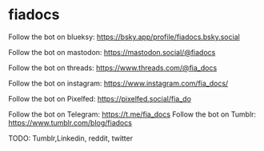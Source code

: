 # fiadocs

Follow the bot on blueksy: https://bsky.app/profile/fiadocs.bsky.social

Follow the bot on mastodon: https://mastodon.social/@fiadocs

Follow the bot on threads: https://www.threads.com/@fia_docs

Follow the bot on instagram: https://www.instagram.com/fia_docs/

Follow the bot on Pixelfed: https://pixelfed.social/fia_do

Follow the bot on Telegram: https://t.me/fia_docs
Follow the bot on Tumblr: https://www.tumblr.com/blog/fiadocs



TODO: Tumblr,Linkedin, reddit, twitter
